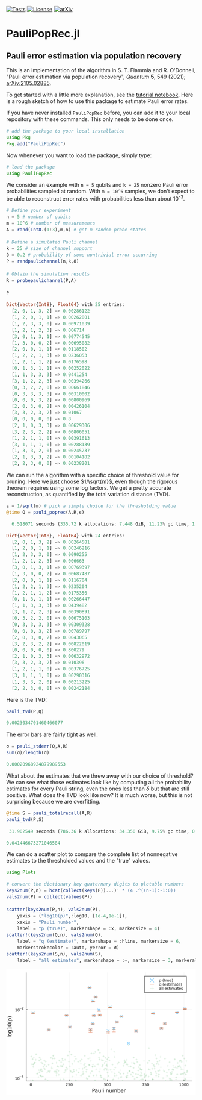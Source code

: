 [![Tests](https://github.com/sflammia/PauliPopRec.jl/workflows/Tests/badge.svg)](https://github.com/sflammia/PauliPopRec.jl/actions?query=workflow%3ATests)
[![License](https://img.shields.io/badge/License-Apache%202.0-blue.svg)](https://opensource.org/licenses/Apache-2.0)
[![arXiv](https://img.shields.io/badge/arXiv--b31b1b.svg)](https://arxiv.org/abs/2105.02885)

# PauliPopRec.jl

## Pauli error estimation via population recovery

This is an implementation of the algorithm in S. T. Flammia and R. O'Donnell, "Pauli error estimation via population recovery", *Quantum* **5**, 549 (2021); [arXiv:2105.02885](https://arxiv.org/abs/2105.02885). 

To get started with a little more explanation, see the [tutorial notebook](https://github.com/sflammia/PauliPopRec/blob/main/docs/PauliPopRecTutorial.ipynb). Here is a rough sketch of how to use this package to estimate Pauli error rates. 

If you have never installed `PauliPopRec` before, you can add it to your local repository with these commands. This only needs to be done once. 
```julia
# add the package to your local installation
using Pkg
Pkg.add("PauliPopRec")
```

Now whenever you want to load the package, simply type:

```julia
# load the package
using PauliPopRec
```

We consider an example with `n = 5` qubits and `k = 25` nonzero Pauli error probabilities sampled at random. With `m = 10^6` samples, we don't expect to be able to reconstruct error rates with probabilities less than about 10<sup>-3</sup>. 


```julia
# Define your experiment
n = 5 # number of qubits
m = 10^6 # number of measurements
A = rand(Int8.(1:3),m,n) # get m random probe states

# Define a simulated Pauli channel
k = 25 # size of channel support
δ = 0.2 # probability of some nontrivial error occurring
P = randpaulichannel(n,k,δ)

# Obtain the simulation results
R = probepaulichannel(P,A)

P
```


```julia
Dict{Vector{Int8}, Float64} with 25 entries:
  [2, 0, 1, 3, 2] => 0.00286122
  [1, 2, 0, 1, 1] => 0.00262801
  [1, 2, 3, 3, 0] => 0.00971039
  [1, 2, 1, 2, 3] => 0.006714
  [3, 0, 1, 3, 1] => 0.00774545
  [1, 3, 0, 0, 2] => 0.00695082
  [2, 0, 0, 1, 1] => 0.0118502
  [1, 2, 2, 1, 3] => 0.0236053
  [1, 2, 1, 1, 2] => 0.0176598
  [0, 1, 3, 1, 1] => 0.00252022
  [1, 1, 3, 3, 3] => 0.0441254
  [3, 1, 2, 2, 3] => 0.00394266
  [0, 3, 2, 2, 0] => 0.00661846
  [0, 3, 3, 3, 3] => 0.00310002
  [0, 0, 0, 3, 2] => 0.00800969
  [2, 0, 3, 0, 2] => 0.00426104
  [3, 3, 2, 3, 2] => 0.01067
  [0, 0, 0, 0, 0] => 0.8
  [2, 1, 0, 3, 3] => 0.00629306
  [3, 2, 3, 2, 2] => 0.00806051
  [1, 2, 1, 1, 0] => 0.00391613
  [3, 1, 1, 1, 0] => 0.00288139
  [1, 3, 3, 2, 0] => 0.00245237
  [2, 1, 3, 3, 2] => 0.00104182
  [2, 2, 3, 0, 0] => 0.00238201
```

We can run the algorithm with a specific choice of threshold value for pruning. Here we just choose $1/\sqrt{m}$, even though the rigorous theorem requires using some log factors. We get a pretty accurate reconstruction, as quantified by the total variation distance (TVD).


```julia
ϵ = 1/sqrt(m) # pick a simple choice for the thresholding value
@time Q = pauli_poprec(A,R,ϵ)
```

```julia
  6.518071 seconds (335.72 k allocations: 7.448 GiB, 11.23% gc time, 1.21% compilation time)
```

```julia
Dict{Vector{Int8}, Float64} with 24 entries:
  [2, 0, 1, 3, 2] => 0.00264581
  [1, 2, 0, 1, 1] => 0.00246216
  [1, 2, 3, 3, 0] => 0.0090255
  [1, 2, 1, 2, 3] => 0.006663
  [3, 0, 1, 3, 1] => 0.00769397
  [1, 3, 0, 0, 2] => 0.00687487
  [2, 0, 0, 1, 1] => 0.0116704
  [1, 2, 2, 1, 3] => 0.0235204
  [1, 2, 1, 1, 2] => 0.0175356
  [0, 1, 3, 1, 1] => 0.00266447
  [1, 1, 3, 3, 3] => 0.0439482
  [3, 1, 2, 2, 3] => 0.00390891
  [0, 3, 2, 2, 0] => 0.00675103
  [0, 3, 3, 3, 3] => 0.00309328
  [0, 0, 0, 3, 2] => 0.00789797
  [2, 0, 3, 0, 2] => 0.0043065
  [3, 2, 3, 2, 2] => 0.00822019
  [0, 0, 0, 0, 0] => 0.800279
  [2, 1, 0, 3, 3] => 0.00632972
  [3, 3, 2, 3, 2] => 0.010396
  [1, 2, 1, 1, 0] => 0.00376725
  [3, 1, 1, 1, 0] => 0.00290316
  [1, 3, 3, 2, 0] => 0.00213225
  [2, 2, 3, 0, 0] => 0.00242184
```

Here is the TVD:


```julia
pauli_tvd(P,Q)
```


```julia
0.0023034701460466077
```

The error bars are fairly tight as well.


```julia
σ = pauli_stderr(Q,A,R)
sum(σ)/length(σ)
```


```julia
0.00020968924879989553
```

What about the estimates that we threw away with our choice of threshold? We can see what those estimates look like by computing all the probability estimates for every Pauli string, even the ones less than $\delta$ but that are still positive. What does the TVD look like now? It is much worse, but this is not surprising because we are overfitting.


```julia
@time S = pauli_totalrecall(A,R)
pauli_tvd(P,S)
```

```julia
 31.902549 seconds (786.36 k allocations: 34.350 GiB, 9.75% gc time, 0.50% compilation time)
```

```julia
0.041446673271046584
```

We can do a scatter plot to compare the complete list of nonnegative estimates to the thresholded values and the "true" values. 


```julia
using Plots
```


```julia
# convert the dictionary key quaternary digits to plotable numbers
keys2num(P,n) = hcat(collect(keys(P))...)' * (4 .^((n-1):-1:0))
vals2num(P) = collect(values(P))

scatter(keys2num(P,n), vals2num(P), 
    yaxis = ("log10(p)",:log10, [1e-4,1e-1]),
    xaxis = "Pauli number",
    label = "p (true)", markershape = :x, markersize = 4)
scatter!(keys2num(Q,n), vals2num(Q),
    label = "q (estimate)", markershape = :hline, markersize = 6,
    markerstrokecolor = :auto, yerror = σ)
scatter!(keys2num(S,n), vals2num(S),
    label = "all estimates", markershape = :+, markersize = 3, markeralpha = .3)
```

![svg](docs/fig.svg)

